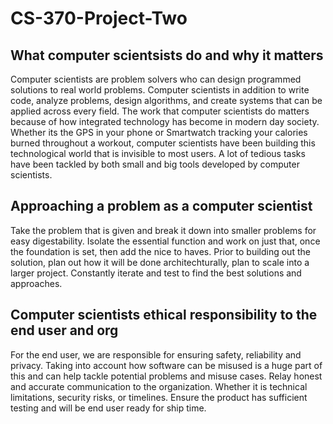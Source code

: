 # CS-370-Project-Two

## What computer scientsists do and why it matters
Computer scientists are problem solvers who can design programmed solutions to real world problems. Computer scientists in addition to write code, analyze problems, design algorithms, and create systems that can be applied across every field. The work that computer scientists do matters because of how integrated technology has become in modern day society. Whether its the GPS in your phone or Smartwatch tracking your calories burned throughout a workout, computer scientists have been building this technological world that is invisible to most users. A lot of tedious tasks have been tackled by both small and big tools developed by computer scientists.

## Approaching a problem as a computer scientist
Take the problem that is given and break it down into smaller problems for easy digestability. Isolate the essential function and work on just that, once the foundation is set, then add the nice to haves. Prior to building out the solution, plan out how it will be done architechturally, plan to scale into a larger project. Constantly iterate and test to find the best solutions and approaches.

## Computer scientists ethical responsibility to the end user and org
For the end user, we are responsible for ensuring safety, reliability and privacy. Taking into account how software can be misused is a huge part of this and can help tackle potential problems and misuse cases. Relay honest and accurate communication to the organization. Whether it is technical limitations, security risks, or timelines. Ensure the product has sufficient testing and will be end user ready for ship time.
